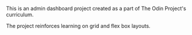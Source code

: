 This is an admin dashboard project created as a part of The Odin Project's curriculum.

The project reinforces learning on grid and flex box layouts.